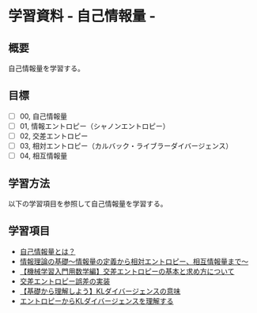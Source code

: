 # 学習資料 - 自己情報量 - 
## 概要
自己情報量を学習する。

## 目標
- [ ] 00, 自己情報量
- [ ] 01, 情報エントロピー（シャノンエントロピー）
- [ ] 02, 交差エントロピー
- [ ] 03, 相対エントロピー（カルバック・ライブラーダイバージェンス）
- [ ] 04, 相互情報量

## 学習方法
以下の学習項目を参照して自己情報量を学習する。

## 学習項目
- [自己情報量とは？](https://www.krrk0.com/amount-of-self-information/) 
- [情報理論の基礎～情報量の定義から相対エントロピー、相互情報量まで～](https://logics-of-blue.com/information-theory-basic/)
- [【機械学習入門用数学編】交差エントロピーの基本と求め方について](https://aizine.ai/cross-entropy1022/)
- [交差エントロピー誤差の実装](https://www.anarchive-beta.com/entry/2020/06/17/180000)
- [【基礎から理解しよう】KLダイバージェンスの意味](https://dx-consultant-fast-evolving.com/the-meaning-of-kl-divergence/)
- [エントロピーからKLダイバージェンスを理解する](https://masamunetogetoge.com/entropy-kldivergence)
